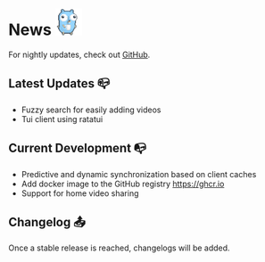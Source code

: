 # News <img src="./images/morning-coffee.gif" alt="Coffee Gopher" style="height: 3rem"/>

For nightly updates, check out [GitHub](https://github.com/sevenautumns/niketsu/releases).



## Latest Updates 📪

- Fuzzy search for easily adding videos
- Tui client using ratatui

## Current Development 📭 

- Predictive and dynamic synchronization based on client caches
- Add docker image to the GitHub registry https://ghcr.io
- Support for home video sharing

## Changelog 📤

Once a stable release is reached, changelogs will be added.

